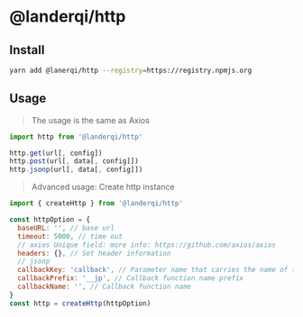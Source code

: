 # @landerqi/http

## Install

```bash
yarn add @lanerqi/http --registry=https://registry.npmjs.org
```

## Usage

> The usage is the same as Axios

```js
import http from '@landerqi/http'

http.get(url[, config])
http.post(url[, data[, config]])
http.jsonp(url[, data[, config]])
```

> Advanced usage: Create http instance

```js
import { createHttp } from '@landerqi/http'

const httpOption = {
  baseURL: '', // base url
  timeout: 5000, // time out
  // axios Unique field: more info: https://github.com/axios/axios
  headers: {}, // Set header information
  // jsonp
  callbackKey: 'callback', // Parameter name that carries the name of the callback function
  callbackPrefix: '__jp', // Callback function name prefix
  callbackName: '', // Callback function name
}
const http = createHttp(httpOption)
```

